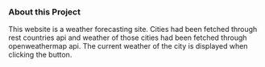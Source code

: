### About this Project 
This website is a weather forecasting site. Cities had been fetched through rest countries api and weather of those cities had been fetched through openweathermap api. The current weather of the city is displayed when clicking the button. 